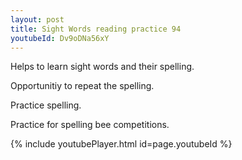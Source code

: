 ```yaml
---
layout: post
title: Sight Words reading practice 94
youtubeId: Dv9oDNa56xY
---
```

 
 
Helps to learn sight words and their spelling.

Opportunitiy to repeat the spelling. 

Practice spelling. 
 
Practice for spelling bee competitions. 
 
{% include youtubePlayer.html id=page.youtubeId %}
 
 
